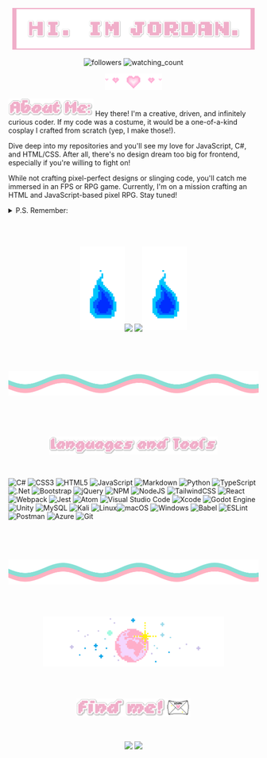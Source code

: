 <p align="center"><img src="https://github.com/modJordan/modJordan/blob/main/Hi.png" text-align="center"></p>
<p align="center"><img alt="followers" src="https://img.shields.io/github/followers/madushadhanushka?label=Followers&style=social">  <img src="https://komarev.com/ghpvc/?username=modJordan&color=brightgreen" alt="watching_count" /> </p>
<p align="center"><img src="https://github.com/modJordan/modJordan/blob/main/heart_div.png"></p>


<img src="https://github.com/modJordan/modJordan/blob/main/AboutMe.png" height="36px">
Hey there! I'm a creative, driven, and infinitely curious coder. If my code was a costume, it would be a one-of-a-kind cosplay I crafted from scratch (yep, I make those!). 

Dive deep into my repositories and you'll see my love for JavaScript, C#, and HTML/CSS. After all, there's no design dream too big for frontend, especially if you're willing to fight on! 

While not crafting pixel-perfect designs or slinging code, you'll catch me immersed in an FPS or RPG game. Currently, I'm on a mission crafting an HTML and JavaScript-based pixel RPG. Stay tuned!

<details>
<summary>P.S. Remember:</summary>

  
  ```js
  Some people, when confronted with a problem, think, 'I know, I'll use threads' - and then two they hav
                erpoblesms
```


</details>  

<br/>
<br/>
<br/>

<p align="center">
<img src="https://github.com/modJordan/modJordan/blob/main/blueFire.gif" width="90px"><img align="center" height="175px"src="https://github-readme-stats.vercel.app/api/top-langs/?username=modJordan&layout=compact&theme=cobalt&hide_border=true" /> <img align="center" height="175px" src="https://github-readme-stats.vercel.app/api?username=modJordan&show_icons=true&theme=transparent"><img src="https://github.com/modJordan/modJordan/blob/main/blueFire.gif" width="90px" >
</p>
<br/>
<br/>
<br/>
<p align="center">
<img src="https://github.com/modJordan/modJordan/blob/main/Divider_Wave.png" width="100%" height="50px">
</p>
<br/>
<br/>
<br/>
<p align="center">
<img src="https://github.com/modJordan/modJordan/blob/main/f5de911e27a8eb1f7c7f9f867631026d.png" height="36px">
</p>
<br/>


![C#](https://img.shields.io/badge/c%23-%23239120.svg?style=plastic&logo=c-sharp&logoColor=white) ![CSS3](https://img.shields.io/badge/css3-%231572B6.svg?style=plastic&logo=css3&logoColor=white) ![HTML5](https://img.shields.io/badge/html5-%23E34F26.svg?style=plastic&logo=html5&logoColor=white) ![JavaScript](https://img.shields.io/badge/javascript-%23323330.svg?style=plastic&logo=javascript&logoColor=%23F7DF1E) ![Markdown](https://img.shields.io/badge/markdown-%23000000.svg?style=plastic&logo=markdown&logoColor=white) ![Python](https://img.shields.io/badge/python-3670A0?style=plastic&logo=python&logoColor=ffdd54) ![TypeScript](https://img.shields.io/badge/typescript-%23007ACC.svg?style=plastic&logo=typescript&logoColor=white)
![.Net](https://img.shields.io/badge/.NET-5C2D91?style=plastic&logo=.net&logoColor=white) ![Bootstrap](https://img.shields.io/badge/bootstrap-%238511FA.svg?style=plastic&logo=bootstrap&logoColor=white) ![jQuery](https://img.shields.io/badge/jquery-%230769AD.svg?style=plastic&logo=jquery&logoColor=white) ![NPM](https://img.shields.io/badge/NPM-%23CB3837.svg?style=plastic&logo=npm&logoColor=white) ![NodeJS](https://img.shields.io/badge/node.js-6DA55F?style=plastic&logo=node.js&logoColor=white) ![TailwindCSS](https://img.shields.io/badge/tailwindcss-%2338B2AC.svg?style=plastic&logo=tailwind-css&logoColor=white) ![React](https://img.shields.io/badge/react-%2320232a.svg?style=plastic&logo=react&logoColor=%2361DAFB) ![Webpack](https://img.shields.io/badge/webpack-%238DD6F9.svg?style=plastic&logo=webpack&logoColor=black) ![Jest](https://img.shields.io/badge/-jest-%23C21325?style=plastic&logo=jest&logoColor=white)
![Atom](https://img.shields.io/badge/Atom-%2366595C.svg?style=plastic&logo=atom&logoColor=white) ![Visual Studio Code](https://img.shields.io/badge/Visual%20Studio%20Code-0078d7.svg?style=plastic&logo=visual-studio-code&logoColor=white) ![Xcode](https://img.shields.io/badge/Xcode-007ACC?style=plastic&logo=Xcode&logoColor=white) ![Godot Engine](https://img.shields.io/badge/GODOT-%23FFFFFF.svg?style=plastic&logo=godot-engine)![Unity](https://img.shields.io/badge/unity-%23000000.svg?style=plastic&logo=unity&logoColor=white)
![MySQL](https://img.shields.io/badge/mysql-%2300f.svg?style=plastic&logo=mysql&logoColor=white)
![Kali](https://img.shields.io/badge/Kali-268BEE?style=plastic&logo=kalilinux&logoColor=white) ![Linux](https://img.shields.io/badge/Linux-FCC624?style=plastic&logo=linux&logoColor=black)![macOS](https://img.shields.io/badge/mac%20os-000000?style=plastic&logo=macos&logoColor=F0F0F0) ![Windows](https://img.shields.io/badge/Windows-0078D6?style=plastic&logo=windows&logoColor=white)
![Babel](https://img.shields.io/badge/Babel-F9DC3e?style=plastic&logo=babel&logoColor=black) ![ESLint](https://img.shields.io/badge/ESLint-4B3263?style=plastic&logo=eslint&logoColor=white)
![Postman](https://img.shields.io/badge/Postman-FF6C37?style=plastic&logo=postman&logoColor=white) ![Azure](https://img.shields.io/badge/azure-%230072C6.svg?style=plastic&logo=microsoftazure&logoColor=white)
![Git](https://img.shields.io/badge/git-%23F05033.svg?style=plastic&logo=git&logoColor=white)

<br/>
<br/>
<br/>

<p align="center">
<img src="https://github.com/modJordan/modJordan/blob/main/Divider_Wave.png" width="100%" height="50px">
</p>

<br/>
<br/>
<p align="center">
<img src="https://github.com/modJordan/modJordan/blob/main/Moon.gif" height="100px">
</p>
<br/>
<br/>

<p align="center">
<img src="https://github.com/modJordan/modJordan/blob/main/findMe.png" height=36px><img src="https://github.com/modJordan/modJordan/blob/main/emailIcon.gif" height="36px">
</p>

<br/>
<p align="center">
<a href="www.linkedin.com/in/modjordan" target="blank"><img align="center" src="https://img.shields.io/badge/linkedin-%231DA1F2.svg?style=plastic&logo=linkedin&logoColor=white"/></a>
<a href="wmailto:mod.Jojok@gmail.com)" target="blank"><img align="center" src="https://img.shields.io/badge/Gmail-D14836?style=plastic&logo=gmail&logoColor=white"/></a>
</p>



